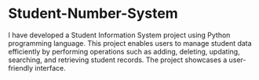 # Student-Number-System
I have developed a Student Information System project using Python programming language. This project enables users to manage student data efficiently by performing operations such as adding, deleting, updating, searching, and retrieving student records. The project showcases a user-friendly interface.
